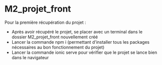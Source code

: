 # M2_projet_front

Pour la première récupération du projet :
* Après avoir récupéré le projet, se placer avec un terminal dans le dossier M2_projet_front nouvellement créé
* Lancer la commande npm i (permettant d'installer tous les packages nécessaires au bon fonctionnement du projet)
* Lancer la commande ionic serve pour vérifier que le projet se lance bien dans le navigateur
